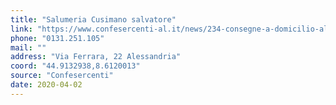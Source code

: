 ```yaml
---
title: "Salumeria Cusimano salvatore"
link: "https://www.confesercenti-al.it/news/234-consegne-a-domicilio-alessandria-lista-aggiornata-al-26-marzo.html"
phone: "0131.251.105"
mail: ""
address: "Via Ferrara, 22 Alessandria"
coord: "44.9132938,8.6120013"
source: "Confesercenti"
date: 2020-04-02
---
```



